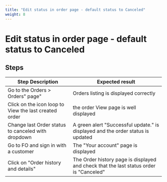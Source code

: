 ```yaml
---
title: "Edit status in order page - default status to Canceled"
weight: 8
---
```


# Edit status in order page - default status to Canceled
## Steps
| Step Description | Expected result |
| ----- | ----- |
| Go to the Orders > Orders" page" | Orders listing is displayed correctly |
| Click on the icon loop to View the last created order | the order View page is well displayed |
| Change last Order status to canceled with dropdown | A green alert "Successful update." is displayed and the order status is updated |
| Go to FO and sign in with a customer | The "Your account" page is displayed |
| Click on "Order history and details" | The Order history page is displayed and check that the last status order is "Canceled" |

